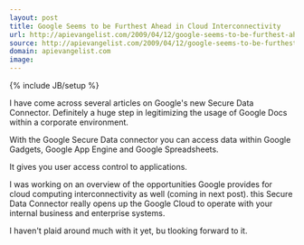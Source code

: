 ```yaml
---
layout: post
title: Google Seems to be Furthest Ahead in Cloud Interconnectivity
url: http://apievangelist.com/2009/04/12/google-seems-to-be-furthest-ahead-in-cloud-interconnectivity/
source: http://apievangelist.com/2009/04/12/google-seems-to-be-furthest-ahead-in-cloud-interconnectivity/
domain: apievangelist.com
image: 
---
```

{% include JB/setup %}<p>I have come across several articles on Google's new Secure Data Connector. Definitely a huge step in legitimizing the usage of Google Docs within a corporate environment.<p></p>
With the Google Secure Data connector you can access data within Google Gadgets, Google App Engine and Google Spreadsheets.<p></p>
It gives you user access control to applications.<p></p>
I was working on an overview of the opportunities Google provides for cloud computing interconnectivity as well (coming in next post). this Secure Data Connector really opens up the Google Cloud to operate with your internal business and enterprise systems.<p></p>
I haven't plaid around much with it yet, bu tlooking forward to it.
</p>
